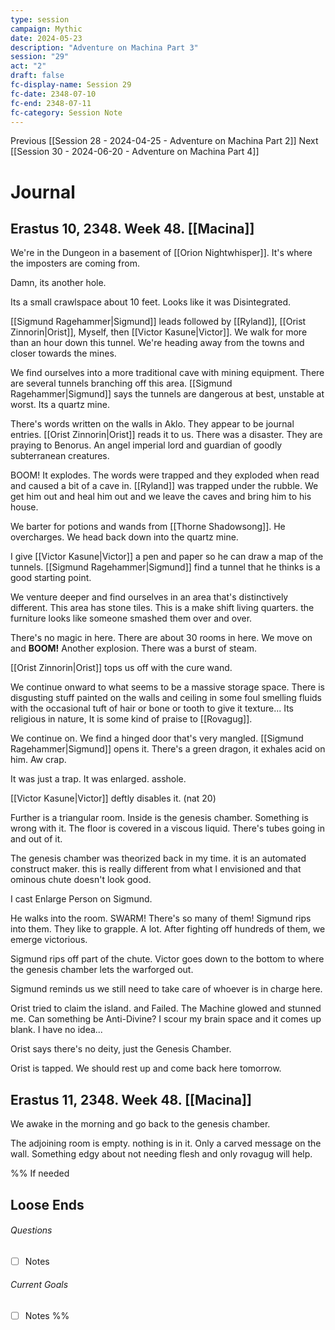 ```yaml
---
type: session
campaign: Mythic
date: 2024-05-23
description: "Adventure on Machina Part 3"
session: "29"
act: "2"
draft: false
fc-display-name: Session 29
fc-date: 2348-07-10
fc-end: 2348-07-11
fc-category: Session Note
---
```

Previous [[Session 28 - 2024-04-25 - Adventure on Machina Part 2]]
Next [[Session 30 - 2024-06-20 - Adventure on Machina Part 4]]

# Journal
## Erastus 10, 2348. Week 48. [[Macina]]

We're in the Dungeon in a basement of [[Orion Nightwhisper]].
It's where the imposters are coming from.

Damn, its another hole.

Its a small crawlspace about 10 feet. Looks like it was Disintegrated.

[[Sigmund Ragehammer|Sigmund]] leads followed by [[Ryland]], [[Orist Zinnorin|Orist]], Myself, then [[Victor Kasune|Victor]]. We walk for more than an hour down this tunnel. We're heading away from the towns and closer towards the mines.

We find ourselves into a more traditional cave with mining equipment. There are several tunnels branching off this area. [[Sigmund Ragehammer|Sigmund]] says the tunnels are dangerous at best, unstable at worst. Its a quartz mine.

There's words written on the walls in Aklo. They appear to be journal entries. [[Orist Zinnorin|Orist]] reads it to us. There was a disaster. They are praying to Benorus. An angel imperial lord and guardian of goodly subterranean creatures.

BOOM! It explodes. The words were trapped and they exploded when read and caused a bit of a cave in. [[Ryland]] was trapped under the rubble. We get him out and heal him out and we leave the caves and bring him to his house.

We barter for potions and wands from [[Thorne Shadowsong]]. He overcharges. We head back down into the quartz mine.

I give [[Victor Kasune|Victor]] a pen and paper so he can draw a map of the tunnels. [[Sigmund Ragehammer|Sigmund]] find a tunnel that he thinks is a good starting point.

We venture deeper and find ourselves in an area that's distinctively different. This area has stone tiles. This is a make shift living quarters. the furniture looks like someone smashed them over and over. 

There's no magic in here. There are about 30 rooms in here. We move on and **BOOM!** Another explosion. There was a burst of steam.

[[Orist Zinnorin|Orist]] tops us off with the cure wand.

We continue onward to what seems to be a massive storage space. There is disgusting stuff painted on the walls and ceiling in some foul smelling fluids with the occasional tuft of hair or bone or tooth to give it texture... Its religious in nature, It is some kind of praise to [[Rovagug]]. 

We continue on. We find a hinged door that's very mangled. [[Sigmund Ragehammer|Sigmund]] opens it. There's a green dragon, it exhales acid on him. Aw crap.

It was just a trap. It was enlarged. asshole.

[[Victor Kasune|Victor]] deftly disables it. (nat 20)

Further is a triangular room. Inside is the genesis chamber. Something is wrong with it. The floor is covered in a viscous liquid. There's tubes going in and out of it.

The genesis chamber was theorized back in my time. it is an automated construct maker. this is really different from what I envisioned and that ominous chute doesn't look good.

I cast Enlarge Person on Sigmund. 

He walks into the room. SWARM! There's so many of them! Sigmund rips into them. They like to grapple. A lot. After fighting off hundreds of them, we emerge victorious.

Sigmund rips off part of the chute. Victor goes down to the bottom to where the genesis chamber lets the warforged out. 

Sigmund reminds us we still need to take care of whoever is in charge here.

Orist tried to claim the island. and Failed. The Machine glowed and stunned me. Can something be Anti-Divine? I scour my brain space and it comes up blank. I have no idea...

Orist says there's no deity, just the Genesis Chamber.

Orist is tapped. We should rest up and come back here tomorrow.

## Erastus 11, 2348. Week 48. [[Macina]]
We awake in the morning and go back to the genesis chamber.

The adjoining room is empty. nothing is in it. Only a carved message on the wall. Something edgy about not needing flesh and only rovagug will help.

%% If needed
## Loose Ends
###### Questions
- [ ] Notes

###### Current Goals
- [ ] Notes
%%

